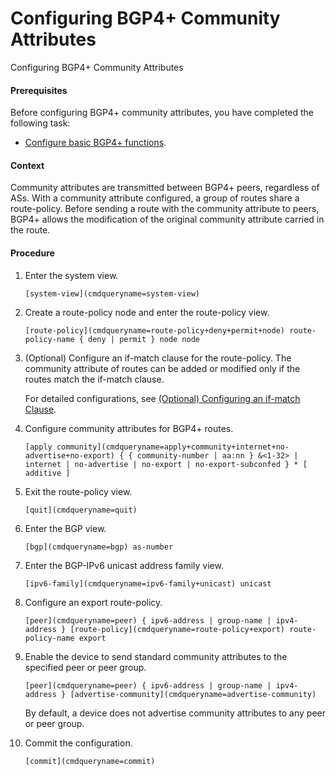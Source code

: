 Configuring BGP4+ Community Attributes
======================================

Configuring BGP4+ Community Attributes

#### Prerequisites

Before configuring BGP4+ community attributes, you have completed the following task:

* [Configure basic BGP4+ functions](vrp_bgp6_cfg_0006.html).

#### Context

Community attributes are transmitted between BGP4+ peers, regardless of ASs. With a community attribute configured, a group of routes share a route-policy. Before sending a route with the community attribute to peers, BGP4+ allows the modification of the original community attribute carried in the route.


#### Procedure

1. Enter the system view.
   
   
   ```
   [system-view](cmdqueryname=system-view)
   ```
2. Create a route-policy node and enter the route-policy view.
   
   
   ```
   [route-policy](cmdqueryname=route-policy+deny+permit+node) route-policy-name { deny | permit } node node
   ```
3. (Optional) Configure an if-match clause for the route-policy. The community attribute of routes can be added or modified only if the routes match the if-match clause.
   
   
   
   For detailed configurations, see [(Optional) Configuring an if-match Clause](vrp_bgp6_cfg_0024.html#EN-US_TASK_0000001130782194__table1881514486311).
4. Configure community attributes for BGP4+ routes.
   
   
   ```
   [apply community](cmdqueryname=apply+community+internet+no-advertise+no-export) { { community-number | aa:nn } &<1-32> | internet | no-advertise | no-export | no-export-subconfed } * [ additive ]
   ```
5. Exit the route-policy view.
   
   
   ```
   [quit](cmdqueryname=quit)
   ```
6. Enter the BGP view.
   
   
   ```
   [bgp](cmdqueryname=bgp) as-number
   ```
7. Enter the BGP-IPv6 unicast address family view.
   
   
   ```
   [ipv6-family](cmdqueryname=ipv6-family+unicast) unicast
   ```
8. Configure an export route-policy.
   
   
   ```
   [peer](cmdqueryname=peer) { ipv6-address | group-name | ipv4-address } [route-policy](cmdqueryname=route-policy+export) route-policy-name export
   ```
9. Enable the device to send standard community attributes to the specified peer or peer group.
   
   
   ```
   [peer](cmdqueryname=peer) { ipv6-address | group-name | ipv4-address } [advertise-community](cmdqueryname=advertise-community)
   ```
   
   By default, a device does not advertise community attributes to any peer or peer group.
10. Commit the configuration.
    
    
    ```
    [commit](cmdqueryname=commit)
    ```